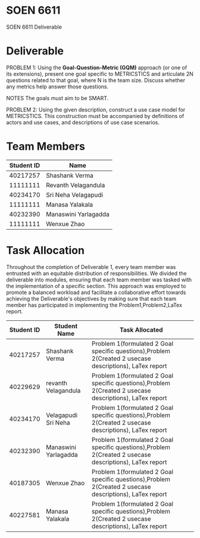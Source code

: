 # SOEN 6611
SOEN 6611 Deliverable

# Deliverable

PROBLEM 1: Using the **Goal-Question-Metric (GQM)** approach (or one of its extensions), present one goal specific to METRICSTICS and articulate 2N questions related to that goal, where N is the team size. Discuss whether any metrics help answer those questions. 

NOTES The goals must aim to be SMART. 

PROBLEM 2: Using the given description, construct a use case model for METRICSTICS. This construction must be accompanied by definitions of actors and use cases, and descriptions of use case scenarios.


# Team Members

|Student ID                |Name                          |
|----------------|-------------------------------|
|40217257|Shashank Verma           |
|11111111|Revanth	Velagandula           |
|40234170|Sri Neha	Velagapudi           |
|11111111|Manasa	Yalakala           |
|40232390|Manaswini	Yarlagadda           |
|11111111|Wenxue	Zhao           |

# Task Allocation

Throughout the completion of Deliverable 1, every team member was entrusted with an equitable distribution of responsibilities. We divided the deliverable into modules, ensuring that each team member was tasked with the implementation of a specific section. This approach was employed to promote a balanced workload and facilitate a collaborative effort towards achieving the Deliverable's objectives by making sure that each team member has participated in implementing the Problem1,Problem2,LaTex report.

| Student ID | Student Name  | Task Allocated |
| -------- | -------- | -------- |
| 40217257   | Shashank Verma   | Problem 1(formulated 2 Goal specific questions),Problem 2(Created 2 usecase descriptions), LaTex report   |
| 40229629  | revanth Velagandula   | Problem 1(formulated 2 Goal specific questions),Problem 2(Created 2 usecase descriptions), LaTex report   |
|40234170   | Velagapudi Sri Neha   | Problem 1(formulated 2 Goal specific questions),Problem 2(Created 2 usecase descriptions), LaTex report  |
|40232390|Manaswini Yarlagadda | Problem 1(formulated 2 Goal specific questions),Problem 2(Created 2 usecase descriptions), LaTex report|
|40187305| Wenxue Zhao| Problem 1(formulated 2 Goal specific questions),Problem 2(Created 2 usecase descriptions), LaTex report|
| 40227581     | Manasa Yalakala| Problem 1(formulated 2 Goal specific questions),Problem 2(Created 2 usecase descriptions), LaTex report|



